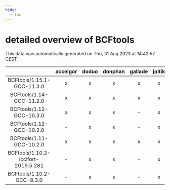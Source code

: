 ```yaml
---
hide:
  - toc
---
```


detailed overview of BCFtools
=============================


This data was automatically generated on Thu, 31 Aug 2023 at 14:42:57 CEST  

| |accelgor|doduo|donphan|gallade|joltik|skitty|swalot|victini|
| :---: | :---: | :---: | :---: | :---: | :---: | :---: | :---: | :---: |
|BCFtools/1.15.1-GCC-11.3.0|x|x|x|x|x|x|x|x|
|BCFtools/1.14-GCC-11.2.0|x|x|x|x|x|x|x|x|
|BCFtools/1.12-GCC-10.3.0|x|x|x|-|x|x|x|x|
|BCFtools/1.12-GCC-10.2.0|-|x|x|-|x|-|x|-|
|BCFtools/1.11-GCC-10.2.0|x|x|x|x|x|x|x|x|
|BCFtools/1.10.2-iccifort-2019.5.281|-|x|x|-|x|x|-|x|
|BCFtools/1.10.2-GCC-8.3.0|-|x|x|-|x|x|-|x|
